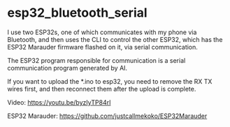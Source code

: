 # esp32_bluetooth_serial
I use two ESP32s, one of which communicates with my phone via Bluetooth, and then uses the CLI to control the other ESP32, which has the ESP32 Marauder firmware flashed on it, via serial communication.

The ESP32 program responsible for communication is a serial communication program generated by AI.

If you want to upload the *.ino to esp32, you need to remove the RX TX wires first, and then reconnect them after the upload is complete.

Video: https://youtu.be/byzIyTP84rI

ESP32 Marauder: https://github.com/justcallmekoko/ESP32Marauder
